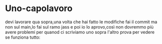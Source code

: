 # Uno-capolavoro
devi lavorare qua sopra,una volta che hai fatto le modifiche fai il commit ma non sul main,lo fai sul ramo jass e poi io lo aprovo,così non dovremmo più avere problemi per quanod ci  scriviamo uno sopra l'altro
prova per vedere se funziona tutto:
